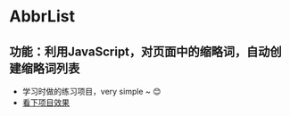 # AbbrList
## 功能：利用JavaScript，对页面中的缩略词，自动创建缩略词列表
- 学习时做的练习项目，very simple ~  :blush:
- [看下项目效果](https://caiyuanyuan.github.io/AbbrList/AbbrList.html)
